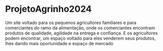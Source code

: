 # ProjetoAgrinho2024
Um site voltado para os pequenos agricultores familiares e para comerciantes do ramo da alimentação, onde os comerciantes encontram produtos de qualidade, agilidade na entrega e confiança. E os agricultores podem encontrar, um espaço voltado para eles venderem seus produtos, lhes dando mais oportunidade e espaço de mercado 

